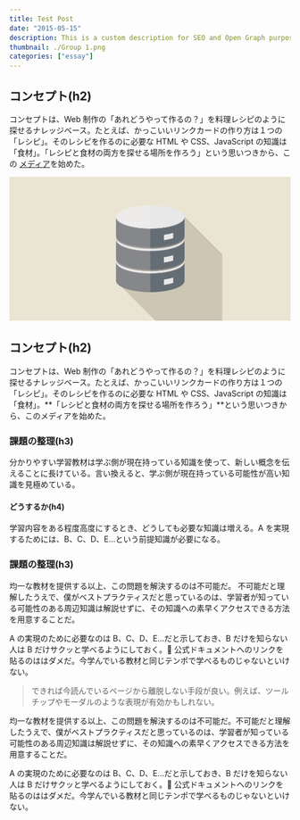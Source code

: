 ```yaml
---
title: Test Post
date: "2015-05-15"
description: This is a custom description for SEO and Open Graph purposes, rather than the default generated excerpt. Simply add a description field to the frontmatter.
thumbnail: ./Group 1.png
categories: ["essay"]
---
```


## コンセプト(h2)

コンセプトは、Web 制作の「あれどうやって作るの？」を料理レシピのように探せるナレッジベース。たとえば、かっこいいリンクカードの作り方は１つの「レシピ」。そのレシピを作るのに必要な HTML や CSS、JavaScript の知識は「食材」。「レシピと食材の両方を探せる場所を作ろう」という思いつきから、この
[メディア]()を始めた。

![画像の説明](./post_thumbnail.png)

## コンセプト(h2)

コンセプトは、Web 制作の「あれどうやって作るの？」を料理レシピのように探せるナレッジベース。たとえば、かっこいいリンクカードの作り方は１つの「レシピ」。そのレシピを作るのに必要な HTML や CSS、JavaScript の知識は「食材」。**「レシピと食材の両方を探せる場所を作ろう」**という思いつきから、このメディアを始めた。

### 課題の整理(h3)

分かりやすい学習教材は学ぶ側が現在持っている知識を使って、新しい概念を伝えることに長けている。言い換えると、学ぶ側が現在持っている可能性が高い知識を見極めている。

#### どうするか(h4)

学習内容をある程度高度にするとき、どうしても必要な知識は増える。A を実現するためには、B、C、D、E…という前提知識が必要になる。

### 課題の整理(h3)

均一な教材を提供する以上、この問題を解決するのは不可能だ。
不可能だと理解したうえで、僕がベストプラクティスだと思っているのは、学習者が知っている可能性のある周辺知識は解説せずに、その知識への素早くアクセスできる方法を用意することだ。

A の実現のために必要なのは B、C、D、E…だと示しておき、B だけを知らない人は B だけサクッと学べるようにしておく。 公式ドキュメントへのリンクを貼るのははダメだ。今学んでいる教材と同じテンポで学べるものじゃないといけない。

> できれば今読んでいるページから離脱しない手段が良い。例えば、ツールチップやモーダルのような表現が有効かもしれない。

均一な教材を提供する以上、この問題を解決するのは不可能だ。不可能だと理解したうえで、僕がベストプラクティスだと思っているのは、学習者が知っている可能性のある周辺知識は解説せずに、その知識への素早くアクセスできる方法を用意することだ。

A の実現のために必要なのは B、C、D、E…だと示しておき、B だけを知らない人は B だけサクッと学べるようにしておく。 公式ドキュメントへのリンクを貼るのははダメだ。今学んでいる教材と同じテンポで学べるものじゃないといけない。
